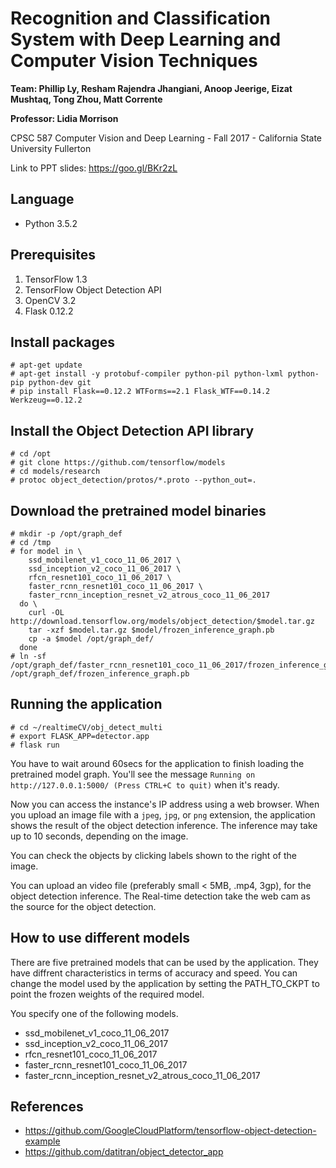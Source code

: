 # Recognition and Classification System with Deep Learning and Computer Vision Techniques

**Team: Phillip Ly, Resham Rajendra Jhangiani, Anoop Jeerige, Eizat Mushtaq, Tong Zhou, Matt Corrente**

**Professor: Lidia Morrison**

CPSC 587 Computer Vision and Deep Learning - Fall 2017 - California State University Fullerton

Link to PPT slides: https://goo.gl/BKr2zL

## Language
- Python 3.5.2

## Prerequisites
1. TensorFlow 1.3
2. TensorFlow Object Detection API
3. OpenCV 3.2
4. Flask 0.12.2

## Install packages

```
# apt-get update
# apt-get install -y protobuf-compiler python-pil python-lxml python-pip python-dev git
# pip install Flask==0.12.2 WTForms==2.1 Flask_WTF==0.14.2 Werkzeug==0.12.2
```

## Install the Object Detection API library

```
# cd /opt
# git clone https://github.com/tensorflow/models
# cd models/research
# protoc object_detection/protos/*.proto --python_out=.
```

## Download the pretrained model binaries

```
# mkdir -p /opt/graph_def
# cd /tmp
# for model in \
    ssd_mobilenet_v1_coco_11_06_2017 \
    ssd_inception_v2_coco_11_06_2017 \
    rfcn_resnet101_coco_11_06_2017 \
    faster_rcnn_resnet101_coco_11_06_2017 \
    faster_rcnn_inception_resnet_v2_atrous_coco_11_06_2017
  do \
    curl -OL http://download.tensorflow.org/models/object_detection/$model.tar.gz
    tar -xzf $model.tar.gz $model/frozen_inference_graph.pb
    cp -a $model /opt/graph_def/
  done
# ln -sf /opt/graph_def/faster_rcnn_resnet101_coco_11_06_2017/frozen_inference_graph.pb /opt/graph_def/frozen_inference_graph.pb
```

## Running the application

```
# cd ~/realtimeCV/obj_detect_multi
# export FLASK_APP=detector.app
# flask run
```
You have to wait around 60secs for the application to finish loading
 the pretrained model graph. You'll see the message
 `Running on http://127.0.0.1:5000/ (Press CTRL+C to quit)` when it's ready.

Now you can access the instance's IP address using a web browser.
 When you upload an image file with a `jpeg`, `jpg`, or `png` extension,
 the application shows the result of the object detection inference.
 The inference may take up to 10 seconds, depending on the image.

You can check the objects by clicking labels shown to the right of the image.

You can upload an video file (preferably small < 5MB, .mp4, 3gp),
 for the object detection inference. The Real-time detection take the web cam
 as the source for the object detection.

## How to use different models
There are five pretrained models that can be used by the application.
 They have diffrent characteristics in terms of accuracy and speed.
 You can change the model used by the application by setting
 the PATH_TO_CKPT to point the frozen weights of the required model.

You specify one of the following models.

- ssd_mobilenet_v1_coco_11_06_2017
- ssd_inception_v2_coco_11_06_2017
- rfcn_resnet101_coco_11_06_2017
- faster_rcnn_resnet101_coco_11_06_2017
- faster_rcnn_inception_resnet_v2_atrous_coco_11_06_2017

## References
- https://github.com/GoogleCloudPlatform/tensorflow-object-detection-example
- https://github.com/datitran/object_detector_app
